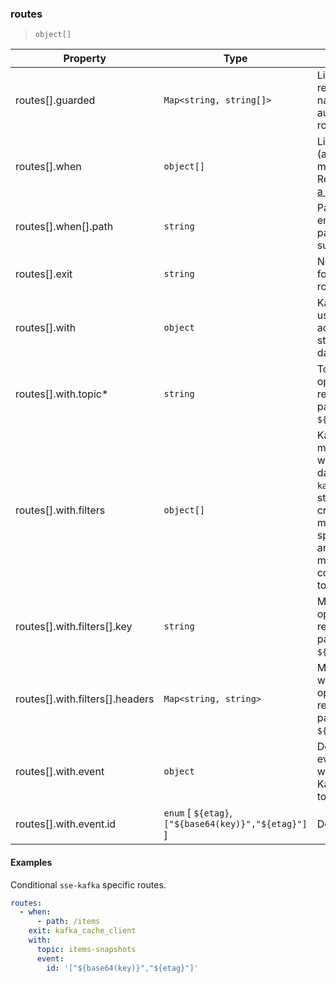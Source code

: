 ### routes

> `object[]`

| Property | Type | Description |
| -- | -- | -- |
| routes[].guarded |  `Map<string, string[]>` |  List of roles required by each named guard to authorize this route. | 
| routes[].when |  `object[]` |  List of conditions (any match) to match this route. Read more: [When a route matches](../../../protocol.md#when-a-route-matches) | 
| routes[].when[].path |  `string` |  Path with optional embedded parameter names, such as `/{topic}`. | 
| routes[].exit |  `string` |  Next binding when following this route. | 
| routes[].with |  `object` |  Kafka parameters used when adapting `sse` data streams to `kafka` data streams. | 
| routes[].with.topic\* |  `string` |  Topic name, optionally referencing path parameter such as `${params.topic}`. | 
| routes[].with.filters |  `object[]` |  Kafka filters for matched route when adapting `sse` data streams to `kafka` data streams. List of criteria (any match). All specified headers and key must match for the combined criteria to match. | 
| routes[].with.filters[].key |  `string` |  Message key, optionally referencing path parameter such as `${params.key}`. | 
| routes[].with.filters[].headers |  `Map<string, string>` |  Message headers, with value optionally referencing path parameter such as `${params.headerX}`. | 
| routes[].with.event |  `object` |  Defines the SSE event syntax used when delivering Kafka messages to SSE clients. | 
| routes[].with.event.id |  `enum` [ `${etag}`, `["${base64(key)}","${etag}"]` ] | Default: `${etag}` |  Format of `id` field in `sse` `event` | 

#### Examples

Conditional `sse-kafka` specific routes.

```yaml
routes:
  - when:
      - path: /items
    exit: kafka_cache_client
    with:
      topic: items-snapshots
      event:
        id: '["${base64(key)}","${etag}"]'
```